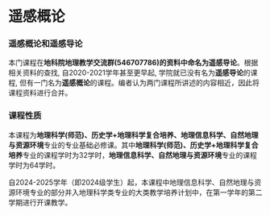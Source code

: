 # 遥感概论

### 遥感概论和遥感导论

本门课程在**地科院地理教学交流群(546707786)**的资料中命名为**遥感导论**。根据相关资料的查找, 自2020-2021学年甚至更早起, 学院就已没有名为**遥感导论**的课程, 但有一门名为**遥感概论**的课程。编者认为两门课程所讲述的内容相近，因此将课程资料进行合并。

### 课程性质

本课程为**地理科学(师范)、历史学+地理科学复合培养、地理信息科学、自然地理与资源环境**专业的专业基础必修课。其中**地理科学(师范)、历史学+地理科学复合培养**专业的课程学时为32学时，**地理信息科学、自然地理与资源环境**专业的课程学时为64学时。

自2024-2025学年（即2024级学生）起，本课程中地理信息科学、自然地理与资源环境专业的部分并入地理科学类专业的大类教学培养计划中，在第一学年的第二学期进行开课教学。
